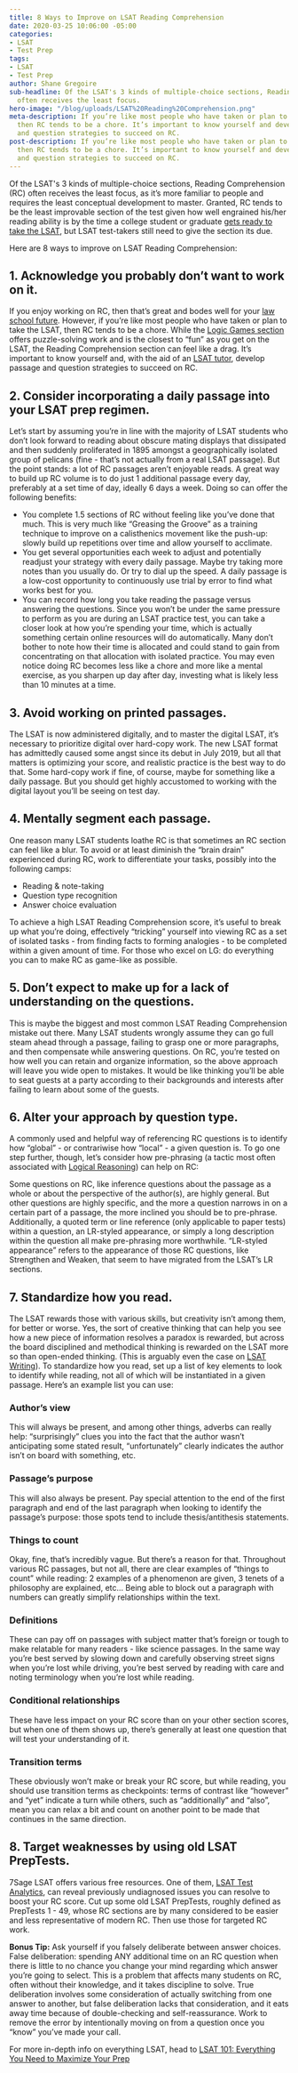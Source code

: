 ```yaml
---
title: 8 Ways to Improve on LSAT Reading Comprehension
date: 2020-03-25 10:06:00 -05:00
categories:
- LSAT
- Test Prep
tags:
- LSAT
- Test Prep
author: Shane Gregoire
sub-headline: Of the LSAT's 3 kinds of multiple-choice sections, Reading Comprehension
  often receives the least focus.
hero-image: "/blog/uploads/LSAT%20Reading%20Comprehension.png"
meta-description: If you’re like most people who have taken or plan to take the LSAT,
  then RC tends to be a chore. It’s important to know yourself and develop passage
  and question strategies to succeed on RC.
post-description: If you’re like most people who have taken or plan to take the LSAT,
  then RC tends to be a chore. It’s important to know yourself and develop passage
  and question strategies to succeed on RC.
---
```


Of the LSAT's 3 kinds of multiple-choice sections, Reading Comprehension (RC) often receives the least focus, as it’s more familiar to people and requires the least conceptual development to master. Granted, RC tends to be the least improvable section of the test given how well engrained his/her reading ability is by the time a college student or graduate [gets ready to take the LSAT](https://www.wyzant.com/blog/how-to-study-for-the-lsat/), but LSAT test-takers still need to give the section its due.

Here are 8 ways to improve on LSAT Reading Comprehension:

## 1. Acknowledge you probably don’t want to work on it.

If you enjoy working on RC, then that’s great and bodes well for your [law school future](https://www.wyzant.com/law_tutors.aspx). However, if you’re like most people who have taken or plan to take the LSAT, then RC tends to be a chore. While the [Logic Games section](https://www.wyzant.com/blog/lsat-logic-games/) offers puzzle-solving work and is the closest to “fun” as you get on the LSAT, the Reading Comprehension section can feel like a drag. It’s important to know yourself and, with the aid of an [LSAT tutor](https://www.wyzant.com/LSAT_tutors.aspx), develop passage and question strategies to succeed on RC.

## 2. Consider incorporating a daily passage into your LSAT prep regimen.
Let’s start by assuming you’re in line with the majority of LSAT students who don’t look forward to reading about obscure mating displays that dissipated and then suddenly proliferated in 1895 amongst a geographically isolated group of pelicans (fine - that’s not actually from a real LSAT passage). But the point stands: a lot of RC passages aren’t enjoyable reads. A great way to build up RC volume is to do just 1 additional passage every day, preferably at a set time of day, ideally 6 days a week. Doing so can offer the following benefits:

* You complete 1.5 sections of RC without feeling like you’ve done that much. This is very much like “Greasing the Groove” as a training technique to improve on a calisthenics movement like the push-up: slowly build up repetitions over time and allow yourself to acclimate.
* You get several opportunities each week to adjust and potentially readjust your strategy with every daily passage. Maybe try taking more notes than you usually do. Or try to dial up the speed. A daily passage is a low-cost opportunity to continuously use trial by error to find what works best for you.
* You can record how long you take reading the passage versus answering the questions. Since you won’t be under the same pressure to perform as you are during an LSAT practice test, you can take a closer look at how you’re spending your time, which is actually something certain online resources will do automatically. Many don’t bother to note how their time is allocated and could stand to gain from concentrating on that allocation with isolated practice.
You may even notice doing RC becomes less like a chore and more like a mental exercise, as you sharpen up day after day, investing what is likely less than 10 minutes at a time.

## 3. Avoid working on printed passages.
The LSAT is now administered digitally, and to master the digital LSAT, it’s necessary to prioritize digital over hard-copy work. The new LSAT format has admittedly caused some angst since its debut in July 2019, but all that matters is optimizing your score, and realistic practice is the best way to do that. Some hard-copy work if fine, of course, maybe for something like a daily passage. But you should get highly accustomed to working with the digital layout you’ll be seeing on test day.

## 4. Mentally segment each passage.
One reason many LSAT students loathe RC is that sometimes an RC section can feel like a blur. To avoid or at least diminish the “brain drain” experienced during RC, work to differentiate your tasks, possibly into the following camps:

* Reading & note-taking
* Question type recognition
* Answer choice evaluation

To achieve a high LSAT Reading Comprehension score, it’s useful to break up what you’re doing, effectively “tricking” yourself into viewing RC as a set of isolated tasks - from finding facts to forming analogies - to be completed within a given amount of time. For those who excel on LG: do everything you can to make RC as game-like as possible.

## 5. Don’t expect to make up for a lack of understanding on the questions.
This is maybe the biggest and most common LSAT Reading Comprehension mistake out there. Many LSAT students wrongly assume they can go full steam ahead through a passage, failing to grasp one or more paragraphs, and then compensate while answering questions. On RC, you’re tested on how well you can retain and organize information, so the above approach will leave you wide open to mistakes. It would be like thinking you’ll be able to seat guests at a party according to their backgrounds and interests after failing to learn about some of the guests.

## 6. Alter your approach by question type.
A commonly used and helpful way of referencing RC questions is to identify how “global” - or contrariwise how “local” - a given question is. To go one step further, though, let’s consider how pre-phrasing (a tactic most often associated with [Logical Reasoning](https://www.wyzant.com/blog/lsat-logical-reasoning/)) can help on RC:

Some questions on RC, like inference questions about the passage as a whole or about the perspective of the author(s), are highly general. But other questions are highly specific, and the more a question narrows in on a certain part of a passage, the more inclined you should be to pre-phrase. Additionally, a quoted term or line reference (only applicable to paper tests) within a question, an LR-styled appearance, or simply a long description within the question all make pre-phrasing more worthwhile. “LR-styled appearance” refers to the appearance of those RC questions, like Strengthen and Weaken, that seem to have migrated from the LSAT’s LR sections.

## 7. Standardize how you read.
The LSAT rewards those with various skills, but creativity isn’t among them, for better or worse. Yes, the sort of creative thinking that can help you see how a new piece of information resolves a paradox is rewarded, but across the board disciplined and methodical thinking is rewarded on the LSAT more so than open-ended thinking. (This is arguably even the case on [LSAT Writing](https://www.wyzant.com/blog/lsat-writing/)). To standardize how you read, set up a list of key elements to look to identify while reading, not all of which will be instantiated in a given passage. Here’s an example list you can use:

### Author’s view
This will always be present, and among other things, adverbs can really help: “surprisingly” clues you into the fact that the author wasn’t anticipating some stated result, “unfortunately” clearly indicates the author isn’t on board with something, etc.

### Passage’s purpose 
This will also always be present. Pay special attention to the end of the first paragraph and end of the last paragraph when looking to identify the passage’s purpose: those spots tend to include thesis/antithesis statements.
### Things to count 
Okay, fine, that’s incredibly vague. But there’s a reason for that. Throughout various RC passages, but not all, there are clear examples of “things to count” while reading: 2 examples of a phenomenon are given, 3 tenets of a philosophy are explained, etc… Being able to block out a paragraph with numbers can greatly simplify relationships within the text.

### Definitions
These can pay off on passages with subject matter that’s foreign or tough to make relatable for many readers - like science passages. In the same way you’re best served by slowing down and carefully observing street signs when you’re lost while driving, you’re best served by reading with care and noting terminology when you’re lost while reading.

### Conditional relationships
These have less impact on your RC score than on your other section scores, but when one of them shows up, there’s generally at least one question that will test your understanding of it.

### Transition terms
These obviously won’t make or break your RC score, but while reading, you should use transition terms as checkpoints: terms of contrast like “however” and “yet” indicate a turn while others, such as “additionally” and “also”, mean you can relax a bit and count on another point to be made that continues in the same direction.

## 8. Target weaknesses by using old LSAT PrepTests.
7Sage LSAT offers various free resources. One of them, [LSAT Test Analytics](https://7sage.com/review-lsat-sections/), can reveal previously undiagnosed issues you can resolve to boost your RC score. Cut up some old LSAT PrepTests, roughly defined as PrepTests 1 - 49, whose RC sections are by many considered to be easier and less representative of modern RC. Then use those for targeted RC work.
 
**Bonus Tip:** Ask yourself if you falsely deliberate between answer choices.
False deliberation: spending ANY additional time on an RC question when there is little to no chance you change your mind regarding which answer you’re going to select. This is a problem that affects many students on RC, often without their knowledge, and it takes discipline to solve. True deliberation involves some consideration of actually switching from one answer to another, but false deliberation lacks that consideration, and it eats away time because of double-checking and self-reassurance. Work to remove the error by intentionally moving on from a question once you “know” you’ve made your call.

For more in-depth info on everything LSAT, head to [LSAT 101: Everything You Need to Maximize Your Prep](https://www.wyzant.com/blog/lsat_101/)
